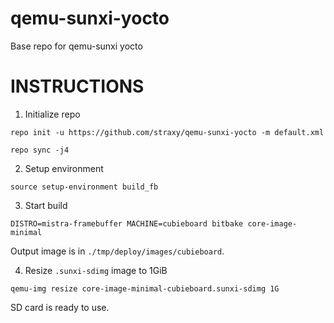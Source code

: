 # qemu-sunxi-yocto
Base repo for qemu-sunxi yocto

INSTRUCTIONS
============

1) Initialize repo

`repo init -u https://github.com/straxy/qemu-sunxi-yocto -m default.xml`

`repo sync -j4`

2) Setup environment

`source setup-environment build_fb`

3) Start build

`DISTRO=mistra-framebuffer MACHINE=cubieboard bitbake core-image-minimal`

Output image is in `./tmp/deploy/images/cubieboard`.

4) Resize `.sunxi-sdimg` image to 1GiB

`qemu-img resize core-image-minimal-cubieboard.sunxi-sdimg 1G`

SD card is ready to use.
